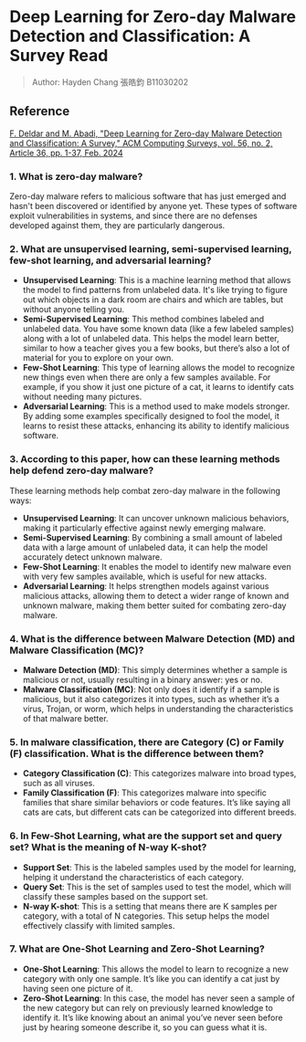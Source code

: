 # Deep Learning for Zero-day Malware Detection and Classification: A Survey Read

> Author: Hayden Chang 張皓鈞 B11030202

## Reference

[F. Deldar and M. Abadi, "Deep Learning for Zero-day Malware Detection and Classification: A Survey," ACM Computing Surveys, vol. 56, no. 2, Article 36, pp. 1-37, Feb. 2024](https://dl.acm.org/doi/abs/10.1145/3605775)



### 1. What is zero-day malware?

Zero-day malware refers to malicious software that has just emerged and hasn't been discovered or identified by anyone yet. These types of software exploit vulnerabilities in systems, and since there are no defenses developed against them, they are particularly dangerous.



### 2. What are unsupervised learning, semi-supervised learning, few-shot learning, and adversarial learning?

- **Unsupervised Learning**: This is a machine learning method that allows the model to find patterns from unlabeled data. It's like trying to figure out which objects in a dark room are chairs and which are tables, but without anyone telling you.
- **Semi-Supervised Learning**: This method combines labeled and unlabeled data. You have some known data (like a few labeled samples) along with a lot of unlabeled data. This helps the model learn better, similar to how a teacher gives you a few books, but there’s also a lot of material for you to explore on your own.
- **Few-Shot Learning**: This type of learning allows the model to recognize new things even when there are only a few samples available. For example, if you show it just one picture of a cat, it learns to identify cats without needing many pictures.
- **Adversarial Learning**: This is a method used to make models stronger. By adding some examples specifically designed to fool the model, it learns to resist these attacks, enhancing its ability to identify malicious software.



### 3. According to this paper, how can these learning methods help defend zero-day malware?

These learning methods help combat zero-day malware in the following ways:

- **Unsupervised Learning**: It can uncover unknown malicious behaviors, making it particularly effective against newly emerging malware.
- **Semi-Supervised Learning**: By combining a small amount of labeled data with a large amount of unlabeled data, it can help the model accurately detect unknown malware.
- **Few-Shot Learning**: It enables the model to identify new malware even with very few samples available, which is useful for new attacks.
- **Adversarial Learning**: It helps strengthen models against various malicious attacks, allowing them to detect a wider range of known and unknown malware, making them better suited for combating zero-day malware.



### 4. What is the difference between Malware Detection (MD) and Malware Classification (MC)?

- **Malware Detection (MD)**: This simply determines whether a sample is malicious or not, usually resulting in a binary answer: yes or no.
- **Malware Classification (MC)**: Not only does it identify if a sample is malicious, but it also categorizes it into types, such as whether it’s a virus, Trojan, or worm, which helps in understanding the characteristics of that malware better.



### 5. In malware classification, there are Category (C) or Family (F) classification. What is the difference between them?

- **Category Classification (C)**: This categorizes malware into broad types, such as all viruses.
- **Family Classification (F)**: This categorizes malware into specific families that share similar behaviors or code features. It’s like saying all cats are cats, but different cats can be categorized into different breeds.



### 6. In Few-Shot Learning, what are the support set and query set? What is the meaning of N-way K-shot?

- **Support Set**: This is the labeled samples used by the model for learning, helping it understand the characteristics of each category.
- **Query Set**: This is the set of samples used to test the model, which will classify these samples based on the support set.
- **N-way K-shot**: This is a setting that means there are K samples per category, with a total of N categories. This setup helps the model effectively classify with limited samples.



### 7. What are One-Shot Learning and Zero-Shot Learning?

- **One-Shot Learning**: This allows the model to learn to recognize a new category with only one sample. It’s like you can identify a cat just by having seen one picture of it.
- **Zero-Shot Learning**: In this case, the model has never seen a sample of the new category but can rely on previously learned knowledge to identify it. It’s like knowing about an animal you’ve never seen before just by hearing someone describe it, so you can guess what it is.
